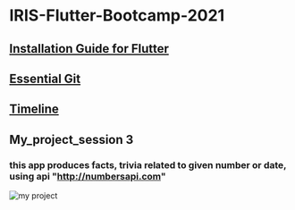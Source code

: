 # IRIS-Flutter-Bootcamp-2021

## [Installation Guide for Flutter](https://flutter.dev/docs/get-started/install)

## [Essential Git](https://github.com/IRIS-NITK/IRIS-RoR-Bootcamp-2020/blob/main/essential_git.md)

## [Timeline](/general/timeline.md)

## My_project_session 3
### this app produces facts, trivia related to given number or date, using api "http://numbersapi.com" 
![my project](https://user-images.githubusercontent.com/76653982/150633333-9988d190-5afc-43b4-9f6b-801ad9e3afd3.gif)
